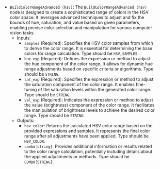 - `BuildColorRangeAdvanced (hsv)`: The `BuildColorRangeAdvanced (hsv)` node is designed to create a sophisticated range of colors in the HSV color space. It leverages advanced techniques to adjust and fix the bounds of hue, saturation, and value based on given parameters, enabling precise color selection and manipulation for various computer vision tasks.
    - Inputs:
        - `samples` (Required): Specifies the HSV color samples from which to derive the color range. It is essential for determining the base colors for range calculation. Type should be `HSV_SAMPLES`.
        - `hue_exp` (Required): Defines the expression or method to adjust the hue component of the color range. It allows for dynamic hue range adjustments based on specific criteria or algorithms. Type should be `STRING`.
        - `sat_exp` (Required): Specifies the expression or method to adjust the saturation component of the color range. It enables fine-tuning of the saturation levels within the generated color range. Type should be `STRING`.
        - `val_exp` (Required): Indicates the expression or method to adjust the value (brightness) component of the color range. It facilitates the manipulation of brightness levels to achieve the desired color range. Type should be `STRING`.
    - Outputs:
        - `hsv_color`: Returns the calculated HSV color range based on the provided expressions and samples. It represents the final color range after all adjustments have been applied. Type should be `HSV_COLOR`.
        - `combo[string]`: Provides additional information or results related to the color range calculation, potentially including details about the applied adjustments or methods. Type should be `COMBO[STRING]`.
